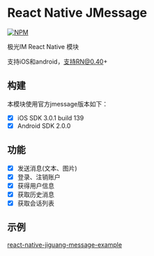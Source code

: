 # React Native JMessage
[![NPM](https://nodei.co/npm/react-native-jiguang-message.png?downloads=true&stars=true)](https://nodei.co/npm/react-native-jiguang-message/)

极光IM React Native 模块

支持iOS和android，支持RN@0.40+

## 构建
本模块使用官方jmessage版本如下：

- [x] iOS SDK 3.0.1 build 139
- [x] Android SDK 2.0.0

## 功能
- [x] 发送消息(文本、图片)
- [x] 登录、注销账户
- [x] 获得用户信息
- [x] 获取历史消息
- [x] 获取会话列表

## 示例
[react-native-jiguang-message-example](https://github.com/luojf945/react-native-jiguang-message-example)


